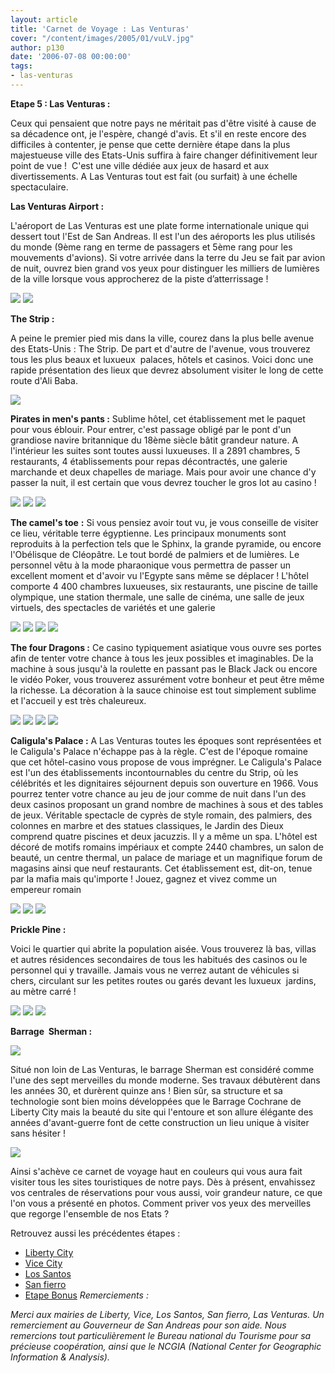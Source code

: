 ```yaml
---
layout: article
title: 'Carnet de Voyage : Las Venturas'
cover: "/content/images/2005/01/vuLV.jpg"
author: p130
date: '2006-07-08 00:00:00'
tags:
- las-venturas
---
```


 **Etape 5 : Las Venturas :**

Ceux qui pensaient que notre pays ne méritait pas d'être visité à cause de sa décadence ont, je l'espère, changé d'avis. Et s'il en reste encore des difficiles à contenter, je pense que cette dernière étape dans la plus majestueuse ville des Etats-Unis suffira à faire changer définitivement leur point de vue !&nbsp;&nbsp;C'est une ville dédiée aux jeux de hasard et aux divertissements. A Las Venturas tout est fait (ou surfait) à une échelle spectaculaire.

**Las Venturas Airport :**

L'aéroport de Las Venturas est une plate forme internationale unique qui dessert tout l'Est de San Andreas. Il est&nbsp;l'un des aéroports les plus utilisés du monde (9ème rang&nbsp;en terme de passagers et 5ème rang pour les mouvements d'avions). Si votre arrivée dans la terre du Jeu se fait par avion de nuit, ouvrez bien grand vos yeux pour distinguer les milliers de lumières de la ville lorsque vous approcherez de la piste d’atterrissage !

![](/content/images/2005/01/vuLV2.jpg)
![](/content/images/2005/01/vuLV.jpg)

**The Strip :**

A peine le premier pied mis dans la ville, courez dans la plus belle avenue des Etats-Unis : The Strip. De part et d'autre de l'avenue, vous trouverez tous les plus beaux et luxueux&nbsp; palaces, hôtels et casinos. Voici donc une rapide&nbsp;présentation des lieux que devrez absolument visiter le long de cette route d'Ali Baba.

![](/content/images/2005/01/CarnetLV12.jpg)

**Pirates in men's pants :** Sublime hôtel, cet établissement met le paquet pour vous éblouir. Pour entrer, c'est passage obligé par le pont d'un grandiose navire britannique du 18ème siècle bâtit grandeur nature. A l'intérieur les suites sont toutes aussi luxueuses. Il a 2891 chambres, 5 restaurants, 4 établissements pour repas décontractés, une galerie marchande et deux chapelles de mariage. Mais pour avoir une chance d'y passer la nuit, il est certain que vous devrez toucher le gros lot au casino !

![](/content/images/2005/01/CarnetLV13.jpg)
![](/content/images/2005/01/CarnetLV14.jpg)
![](/content/images/2005/01/CarnetLV8.jpg)

**The camel's toe**  **:** Si vous pensiez avoir tout vu, je vous conseille de visiter ce lieu, véritable terre égyptienne. Les principaux monuments sont reproduits à la perfection tels que le Sphinx, la grande pyramide, ou encore l'Obélisque de Cléopâtre. Le tout bordé de palmiers et de lumières. Le personnel vêtu à la mode pharaonique vous permettra de passer un excellent moment et d'avoir vu l'Egypte sans même se déplacer !&nbsp;L'hôtel comporte 4 400 chambres luxueuses, six restaurants, une piscine de taille olympique, une station thermale, une salle de cinéma, une salle de jeux virtuels, des spectacles de variétés et une galerie

![](/content/images/2005/01/CarnetLV9.jpg)
![](/content/images/2005/01/CarnetLV10.jpg)
![](/content/images/2005/01/CarnetLV7.jpg)
![](/content/images/2005/01/CarnetLV3.jpg)

**The four Dragons :** Ce casino typiquement asiatique vous ouvre ses portes afin de tenter votre chance à tous les jeux possibles et imaginables. De la machine à sous jusqu'à la roulette en passant pas le Black Jack ou encore le vidéo Poker, vous trouverez assurément votre bonheur et peut être même la richesse. La décoration à la sauce chinoise est tout simplement sublime et l'accueil y est très chaleureux.

![](/content/images/2005/01/CarnetLV4.jpg)
![](/content/images/2005/01/CarnetLV5.jpg)
![](/content/images/2005/01/CarnetLV6.jpg)
![](/content/images/2005/01/CarnetLV16.jpg)

**Caligula's Palace :** A Las Venturas toutes les époques sont représentées et le Caligula's Palace n'échappe pas à la règle. C'est de l'époque romaine que cet hôtel-casino vous propose de vous imprégner. Le Caligula's Palace est l'un des établissements incontournables du centre du Strip, où les célébrités et les dignitaires séjournent depuis son ouverture en 1966. Vous pourrez tenter votre chance au jeu de jour comme de nuit dans l'un des deux casinos proposant un grand nombre de machines à sous et des tables de jeux. Véritable spectacle de cyprès de style romain, des palmiers, des colonnes en marbre et des statues classiques, le Jardin des Dieux comprend quatre piscines et deux jacuzzis. Il y a même un spa. L'hôtel est décoré de motifs romains impériaux et compte 2440 chambres, un salon de beauté, un centre thermal, un palace de mariage et un magnifique forum de magasins ainsi que neuf restaurants. Cet établissement est, dit-on, tenue par la mafia mais qu'importe ! Jouez, gagnez et vivez comme un empereur&nbsp;romain

![](/content/images/2005/01/CarnetLV17.jpg)
![](/content/images/2005/01/CarnetLV15.jpg)
![](/content/images/2005/01/CarnetLV18.jpg)

**Prickle Pine :**

Voici le quartier qui abrite la population aisée. Vous trouverez là bas, villas et autres résidences secondaires de tous les habitués des casinos ou le personnel qui y travaille. Jamais vous ne verrez autant de véhicules si chers,&nbsp;circulant sur les petites routes ou garés devant les luxueux&nbsp; jardins, au mètre carré !

![](/content/images/2005/01/Prickle3.jpg)
![](/content/images/2005/01/Prickle2.jpg)
![](/content/images/2005/01/Prickle1.jpg)

**Barrage&nbsp; Sherman :**

![](/content/images/2005/01/cote%20barage.jpg)

Situé non loin de Las Venturas, le barrage Sherman est considéré comme l'une des sept merveilles du monde moderne. Ses travaux débutèrent dans les années 30, et durèrent quinze ans !&nbsp;Bien sûr, sa structure et sa technologie sont bien moins développées que le Barrage Cochrane de Liberty City mais la beauté du site qui l'entoure et son allure élégante des années d'avant-guerre font de&nbsp;cette construction un lieu unique à visiter sans hésiter !

![](/content/images/2005/01/Vue%20barrage.jpg)

Ainsi s'achève ce carnet de voyage haut en couleurs qui vous aura fait visiter tous les sites touristiques de notre pays. Dès à présent, envahissez vos centrales de réservations pour vous aussi, voir grandeur nature, ce que l'on vous a présenté en photos. Comment priver vos yeux des merveilles que regorge l'ensemble de nos Etats ?

Retrouvez aussi les précédentes étapes :

- [Liberty City](/2006/01/13/carnet-de-voyage---liberty-city/)
- [Vice City](/2006/02/02/carnet-de-voyage---vice-city/)
- [Los Santos](/2006/05/21/carnet-de-voyage-los-santos/)
- [San fierro](/2006/06/04/carnet-de-voyage-san-fierro/)
- [Etape Bonus](/2006/06/16/carnet-de-voyage-etape-bonus/)
_Remerciements :_

_Merci aux mairies de&nbsp;Liberty, Vice, Los Santos, San fierro, Las Venturas. Un remerciement au Gouverneur de San Andreas pour son aide. Nous remercions&nbsp;tout particulièrement&nbsp;le&nbsp;Bureau national du Tourisme pour sa précieuse coopération, ainsi que le&nbsp;NCGIA (National Center for Geographic Information & Analysis)._